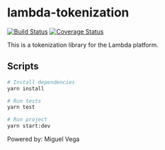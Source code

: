 # lambda-tokenization
[![Build Status](https://travis-ci.org/lambda-tokenization/lambda-tokenization.svg?branch=master)](https://travis-ci.org/lambda-tokenization/lambda-tokenization)
[![Coverage Status](https://coveralls.io/repos/github/lambda-tokenization/lambda-tokenization/badge.svg?branch=master)](https://coveralls.io/github/lambda-tokenization/lambda-tokenization?branch=master)

This is a tokenization library for the Lambda platform.

## Scripts

```bash
# Install dependencies
yarn install

# Run tests
yarn test

# Run project
yarn start:dev
```



Powered by: Miguel Vega